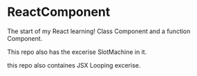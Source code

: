# ReactComponent

The start of my React learning! Class Component and a function Component.

This repo also has the excerise SlotMachine in it. 

this repo also containes JSX Looping excerise. 
